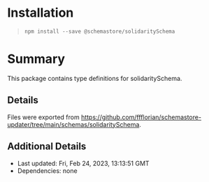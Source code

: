 # Installation
> `npm install --save @schemastore/solidaritySchema`

# Summary
This package contains type definitions for solidaritySchema.

## Details
Files were exported from https://github.com/ffflorian/schemastore-updater/tree/main/schemas/solidaritySchema.

## Additional Details
* Last updated: Fri, Feb 24, 2023, 13:13:51 GMT
* Dependencies: none
